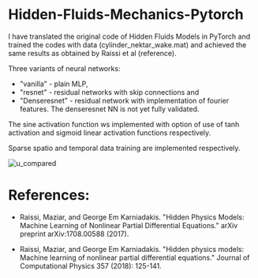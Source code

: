 # Hidden-Fluids-Mechanics-Pytorch
I have translated the original code of Hidden Fluids Models in PyTorch and trained the codes with data (cylinder_nektar_wake.mat) and achieved the same results as obtained by Raissi et al (reference). 

Three variants of neural networks: 
- "vanilla" - plain MLP, 
- "resnet" - residual networks with skip connections and 
- "Denseresnet" - residual network with implementation of fourier features. The denseresnet NN is not yet fully validated.

The sine activation function ws implemented with option of use of tanh activation and sigmoid linear activation functions respectively.

Sparse spatio and temporal data training are implemented respectively.

![u_compared](https://user-images.githubusercontent.com/17880412/168983735-c5398ab8-840f-4050-8a47-b0e98ef40641.gif)

# References:

- Raissi, Maziar, and George Em Karniadakis. "Hidden Physics Models: Machine Learning of Nonlinear Partial Differential Equations." arXiv preprint arXiv:1708.00588 (2017).

- Raissi, Maziar, and George Em Karniadakis. "Hidden physics models: Machine learning of nonlinear partial differential equations." Journal of Computational Physics 357 (2018): 125-141.
